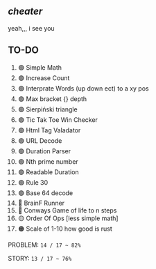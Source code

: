 ## *cheater*

yeah,,, i see you

## TO-DO

1. 🟢 Simple Math
1. 🟢 Increase Count
1. 🟢 Interprate Words (up down ect) to a xy pos
1. 🟢 Max bracket {} depth
1. 🟢 Sierpiński triangle
1. 🟢 Tic Tak Toe Win Checker
1. 🟢 Html Tag Valadator
1. 🟢 URL Decode
1. 🟢 Duration Parser
1. 🟢 Nth prime number
1. 🟢 Readable Duration
1. 🟢 Rule 30
1. 🟢 Base 64 decode
1. 🔴 BrainF Runner
1. 🔴 Conways Game of life to n steps
1. 🟡 Order Of Ops [less simple math]
1. 🟠 Scale of 1-10 how good is rust

PROBLEM: `14 / 17 ~ 82%`

STORY: `13 / 17 ~ 76%`